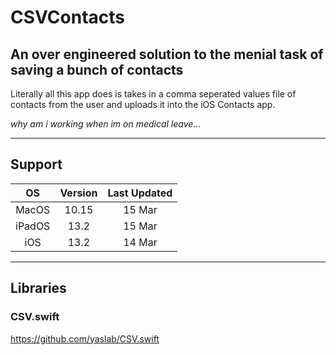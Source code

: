 # CSVContacts
## An over engineered solution to the menial task of saving a bunch of contacts
Literally all this app does is takes in a comma seperated values file of contacts from the user and uploads it into the iOS Contacts app.

_why am i working when im on medical leave..._

---
## Support

| **OS** | **Version** | **Last Updated** |
|:---:|:---:|:---:|
|MacOS  | 10.15 | 15 Mar |
|iPadOS | 13.2  | 15 Mar |
|iOS    | 13.2  | 14 Mar |

---
## Libraries 
### CSV.swift
https://github.com/yaslab/CSV.swift
